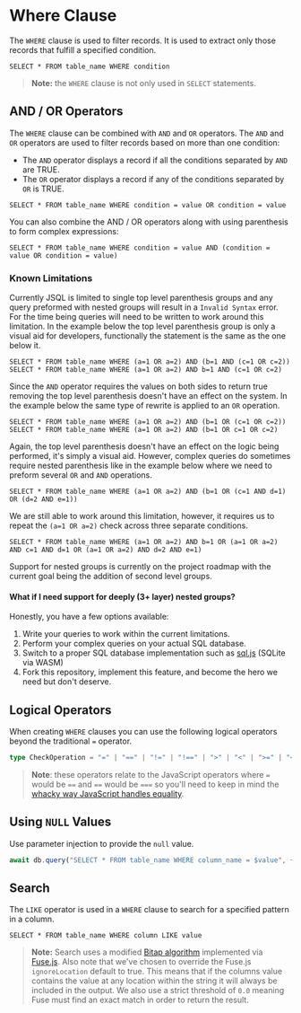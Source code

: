 # Where Clause

The `WHERE` clause is used to filter records. It is used to extract only those records that fulfill a specified condition.

```
SELECT * FROM table_name WHERE condition
```

> **Note:** the `WHERE` clause is not only used in `SELECT` statements.

## AND / OR Operators

The `WHERE` clause can be combined with `AND` and `OR` operators. The `AND` and `OR` operators are used to filter records based on more than one condition:

- The `AND` operator displays a record if all the conditions separated by `AND` are TRUE.
- The `OR` operator displays a record if any of the conditions separated by `OR` is TRUE.

```
SELECT * FROM table_name WHERE condition = value OR condition = value
```

You can also combine the AND / OR operators along with using parenthesis to form complex expressions:

```
SELECT * FROM table_name WHERE condition = value AND (condition = value OR condition = value)
```

### Known Limitations

Currently JSQL is limited to single top level parenthesis groups and any query preformed with nested groups will result in a `Invalid Syntax` error. For the time being queries will need to be written to work around this limitation. In the example below the top level parenthesis group is only a visual aid for developers, functionally the statement is the same as the one below it.

```
SELECT * FROM table_name WHERE (a=1 OR a=2) AND (b=1 AND (c=1 OR c=2))
SELECT * FROM table_name WHERE (a=1 OR a=2) AND b=1 AND (c=1 OR c=2)
```

Since the `AND` operator requires the values on both sides to return true removing the top level parenthesis doesn't have an effect on the system. In the example below the same type of rewrite is applied to an `OR` operation.

```
SELECT * FROM table_name WHERE (a=1 OR a=2) AND (b=1 OR (c=1 OR c=2))
SELECT * FROM table_name WHERE (a=1 OR a=2) AND (b=1 OR c=1 OR c=2)
```

Again, the top level parenthesis doesn't have an effect on the logic being performed, it's simply a visual aid. However, complex queries do sometimes require nested parenthesis like in the example below where we need to preform several `OR` and `AND` operations.

```
SELECT * FROM table_name WHERE (a=1 OR a=2) AND (b=1 OR (c=1 AND d=1) OR (d=2 AND e=1))
```

We are still able to work around this limitation, however, it requires us to repeat the `(a=1 OR a=2)` check across three separate conditions.

```
SELECT * FROM table_name WHERE (a=1 OR a=2) AND b=1 OR (a=1 OR a=2) AND c=1 AND d=1 OR (a=1 OR a=2) AND d=2 AND e=1)
```

Support for nested groups is currently on the project roadmap with the current goal being the addition of second level groups.

#### What if I need support for deeply (3+ layer) nested groups?

Honestly, you have a few options available:

1. Write your queries to work within the current limitations.
1. Perform your complex queries on your actual SQL database.
1. Switch to a proper SQL database implementation such as [sql.js](https://sql.js.org/#/) (SQLite via WASM)
1. Fork this repository, implement this feature, and become the hero we need but don't deserve.

## Logical Operators

When creating `WHERE` clauses you can use the following logical operators beyond the traditional `=` operator.

```typescript
type CheckOperation = "=" | "==" | "!=" | "!==" | ">" | "<" | ">=" | "<=" | "!>=" | "!<=" | "!>" | "!<" | "LIKE" | "INCLUDES" | "EXCLUDES"
```

> **Note**: these operators relate to the JavaScript operators where `=` would be `==` and `==` would be `===` so you'll need to keep in mind the [whacky way JavaScript handles equality](https://github.com/denysdovhan/wtfjs#-examples).

## Using `NULL` Values

Use parameter injection to provide the `null` value.

```javascript
await db.query("SELECT * FROM table_name WHERE column_name = $value", { value: null });
```

## Search

The `LIKE` operator is used in a `WHERE` clause to search for a specified pattern in a column.

```
SELECT * FROM table_name WHERE column LIKE value
```

> **Note:** Search uses a modified [Bitap algorithm](https://en.wikipedia.org/wiki/Bitap_algorithm) implemented via [Fuse.js](https://fusejs.io/). Also note that we've chosen to override the Fuse.js `ignoreLocation` default to true. This means that if the columns value contains the value at any location within the string it will always be included in the output. We also use a strict threshold of `0.0` meaning Fuse must find an exact match in order to return the result.